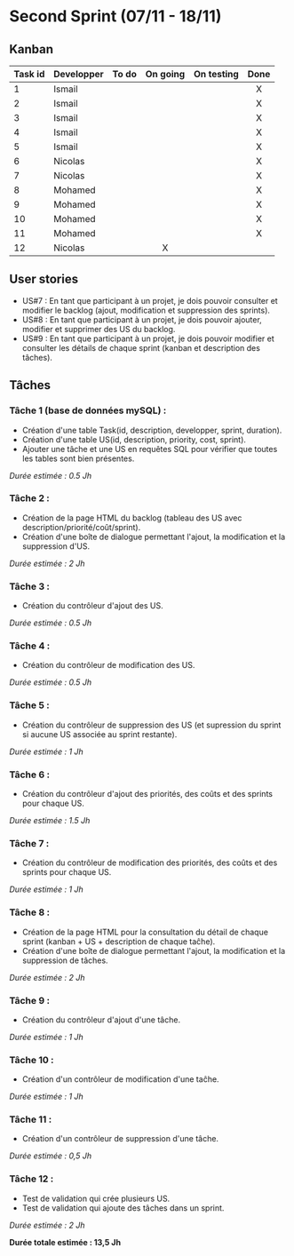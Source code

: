 # Second Sprint (07/11 - 18/11)

## Kanban
|Task id | Developper | To do | On going | On testing | Done |
| ---------- | ---------- | :-----: | :--------: | :----------: | :----: |
| 1 | Ismail | | | | X |
| 2 | Ismail | | | | X |
| 3 | Ismail | | | | X |
| 4 | Ismail | | | | X |
| 5 | Ismail | | | | X |
| 6 | Nicolas | | | | X |
| 7 | Nicolas | | | | X |
| 8 | Mohamed | | | | X |
| 9 | Mohamed | | | | X |
| 10 | Mohamed | | | | X |
| 11 | Mohamed | | | | X |
| 12 | Nicolas | | X | | |


## User stories
* US#7 : En tant que participant à un projet, je dois pouvoir consulter et modifier le backlog (ajout, modification et suppression des sprints). 
* US#8 : En tant que participant à un projet, je dois pouvoir ajouter, modifier et supprimer des US du backlog.	
* US#9 : En tant que participant à un projet, je dois pouvoir modifier et consulter les détails de chaque sprint (kanban et description des tâches).

## Tâches
### Tâche 1 (base de données mySQL) :
* Création d'une table Task(id, description, developper, sprint, duration). 
* Création d'une table US(id, description, priority, cost, sprint). 
* Ajouter une tâche et une US en requêtes SQL pour vérifier que toutes les tables sont bien présentes. 

*Durée estimée : 0.5 Jh*

### Tâche 2 :
* Création de la page HTML du backlog (tableau des US avec description/priorité/coût/sprint).
* Création d'une boîte de dialogue permettant l'ajout, la modification et la suppression d'US.

*Durée estimée : 2 Jh*

### Tâche 3 :
* Création du contrôleur d'ajout des US.

*Durée estimée : 0.5 Jh*

### Tâche 4 :
* Création du contrôleur de modification des US.

*Durée estimée : 0.5 Jh*

### Tâche 5 :
* Création du contrôleur de suppression des US (et supression du sprint si aucune US associée au sprint restante).

*Durée estimée : 1 Jh*

### Tâche 6 :
* Création du contrôleur d'ajout des priorités, des coûts et des sprints pour chaque US.

*Durée estimée : 1.5 Jh*

### Tâche 7 :
* Création du contrôleur de modification des priorités, des coûts et des sprints pour chaque US.

*Durée estimée : 1 Jh*

### Tâche 8 :
* Création de la page HTML pour la consultation du détail de chaque sprint (kanban + US + description de chaque taĉhe).
* Création d'une boîte de dialogue permettant l'ajout, la modification et la suppression de tâches.

*Durée estimée : 2 Jh*

### Tâche 9 :
* Création du contrôleur d'ajout d'une tâche.

*Durée estimée : 1 Jh*

### Tâche 10 :
* Création d'un contrôleur de modification d'une taĉhe.

*Durée estimée : 1 Jh*

### Tâche 11 :
* Création d'un contrôleur de suppression d'une tâche.

*Durée estimée : 0,5 Jh*

### Tâche 12 :
* Test de validation qui crée plusieurs US.
* Test de validation qui ajoute des tâches dans un sprint.

*Durée estimée : 2 Jh*


**Durée totale estimée : 13,5 Jh**
